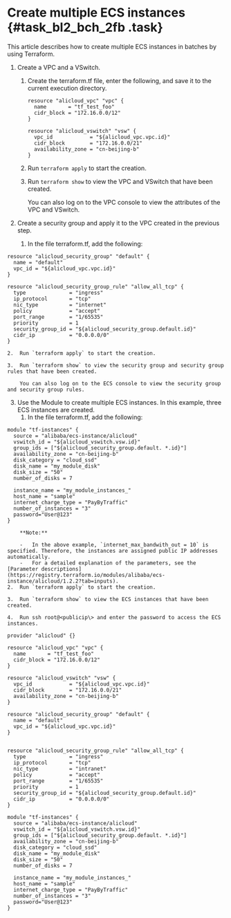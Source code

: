 # Create multiple ECS instances {#task_bl2_bch_2fb .task}

This article describes how to create multiple ECS instances in batches by using Terraform.

1.  Create a VPC and a VSwitch. 
    1.  Create the terraform.tf file, enter the following, and save it to the current execution directory.

        ```
        resource "alicloud_vpc" "vpc" {
          name       = "tf_test_foo"
          cidr_block = "172.16.0.0/12"
        }
        
        resource "alicloud_vswitch" "vsw" {
          vpc_id            = "${alicloud_vpc.vpc.id}"
          cidr_block        = "172.16.0.0/21"
          availability_zone = "cn-beijing-b"
        }
        ```

    2.  Run `terraform apply` to start the creation.

    3.  Run `terraform show` to view the VPC and VSwitch that have been created.

        You can also log on to the VPC console to view the attributes of the VPC and VSwitch.

2.  Create a security group and apply it to the VPC created in the previous step. 
    1.  In the file terraform.tf, add the following:

```
resource "alicloud_security_group" "default" {
  name = "default"
  vpc_id = "${alicloud_vpc.vpc.id}"
}

resource "alicloud_security_group_rule" "allow_all_tcp" {
  type              = "ingress"
  ip_protocol       = "tcp"
  nic_type          = "internet"
  policy            = "accept"
  port_range        = "1/65535"
  priority          = 1
  security_group_id = "${alicloud_security_group.default.id}"
  cidr_ip           = "0.0.0.0/0"
}
```

    2.  Run `terraform apply` to start the creation.

    3.  Run `terraform show` to view the security group and security group rules that have been created.

        You can also log on to the ECS console to view the security group and security group rules.

3.  Use the Module to create multiple ECS instances. In this example, three ECS instances are created. 
    1.  In the file terraform.tf, add the following:

```
module "tf-instances" {
  source = "alibaba/ecs-instance/alicloud"
  vswitch_id = "${alicloud_vswitch.vsw.id}"
  group_ids = ["${alicloud_security_group.default. *.id}"]
  availability_zone = "cn-beijing-b"
  disk_category = "cloud_ssd"
  disk_name = "my_module_disk"
  disk_size = "50"
  number_of_disks = 7

  instance_name = "my_module_instances_"
  host_name = "sample"
  internet_charge_type = "PayByTraffic"
  number_of_instances = "3"
  password="User@123"
}
```

        **Note:** 

        -   In the above example, `internet_max_bandwith_out = 10` is specified. Therefore, the instances are assigned public IP addresses automatically.
        -   For a detailed explanation of the parameters, see the [Parameter descriptions](https://registry.terraform.io/modules/alibaba/ecs-instance/alicloud/1.2.2?tab=inputs).
    2.  Run `terraform apply` to start the creation.

    3.  Run `terraform show` to view the ECS instances that have been created.

    4.  Run ssh root@<publicip\> and enter the password to access the ECS instances.


```
provider "alicloud" {}

resource "alicloud_vpc" "vpc" {
  name       = "tf_test_foo"
  cidr_block = "172.16.0.0/12"
}

resource "alicloud_vswitch" "vsw" {
  vpc_id            = "${alicloud_vpc.vpc.id}"
  cidr_block        = "172.16.0.0/21"
  availability_zone = "cn-beijing-b"
}

resource "alicloud_security_group" "default" {
  name = "default"
  vpc_id = "${alicloud_vpc.vpc.id}"
}


resource "alicloud_security_group_rule" "allow_all_tcp" {
  type              = "ingress"
  ip_protocol       = "tcp"
  nic_type          = "intranet"
  policy            = "accept"
  port_range        = "1/65535"
  priority          = 1
  security_group_id = "${alicloud_security_group.default.id}"
  cidr_ip           = "0.0.0.0/0"
}

module "tf-instances" {
  source = "alibaba/ecs-instance/alicloud"
  vswitch_id = "${alicloud_vswitch.vsw.id}"
  group_ids = ["${alicloud_security_group.default. *.id}"]
  availability_zone = "cn-beijing-b"
  disk_category = "cloud_ssd"
  disk_name = "my_module_disk"
  disk_size = "50"
  number_of_disks = 7

  instance_name = "my_module_instances_"
  host_name = "sample"
  internet_charge_type = "PayByTraffic"
  number_of_instances = "3"
  password="User@123"
}
```

